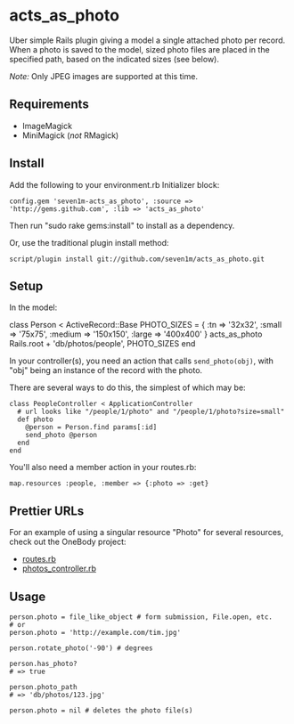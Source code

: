 acts_as_photo
=============

Uber simple Rails plugin giving a model a single attached photo per record.
When a photo is saved to the model, sized photo files are placed in the specified path,
based on the indicated sizes (see below).

*Note:* Only JPEG images are supported at this time.

Requirements
------------

* ImageMagick
* MiniMagick (*not* RMagick)

Install
-------

Add the following to your environment.rb Initializer block:

    config.gem 'seven1m-acts_as_photo', :source => 'http://gems.github.com', :lib => 'acts_as_photo'

Then run "sudo rake gems:install" to install as a dependency.

Or, use the traditional plugin install method:

    script/plugin install git://github.com/seven1m/acts_as_photo.git

Setup
-----

In the model:

  class Person < ActiveRecord::Base
    PHOTO_SIZES = {
      :tn => '32x32',
      :small => '75x75',
      :medium => '150x150',
      :large => '400x400'
    }
    acts_as_photo Rails.root + 'db/photos/people', PHOTO_SIZES
  end

In your controller(s), you need an action that calls `send_photo(obj)`,
with "obj" being an instance of the record with the photo.

There are several ways to do this, the simplest of which may be:

    class PeopleController < ApplicationController
      # url looks like "/people/1/photo" and "/people/1/photo?size=small"
      def photo
        @person = Person.find params[:id]
        send_photo @person
      end
    end

You'll also need a member action in your routes.rb:

    map.resources :people, :member => {:photo => :get}
    
Prettier URLs
-------------

For an example of using a singular resource "Photo" for several
resources, check out the OneBody project:

* [routes.rb](http://github.com/seven1m/onebody/tree/master/config/routes.rb)
* [photos_controller.rb](http://github.com/seven1m/onebody/tree/master/app/controllers/photos_controller.rb)

Usage
-----

    person.photo = file_like_object # form submission, File.open, etc.
    # or
    person.photo = 'http://example.com/tim.jpg'

    person.rotate_photo('-90') # degrees

    person.has_photo?
    # => true

    person.photo_path
    # => 'db/photos/123.jpg'

    person.photo = nil # deletes the photo file(s)